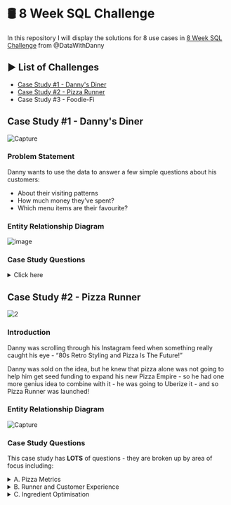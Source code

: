 # :oil_drum: 8 Week SQL Challenge
In this repository I will display the solutions for 8 use cases in [8 Week SQL Challenge](https://8weeksqlchallenge.com/) from @DataWithDanny

## :arrow_forward: List of Challenges
- [Case Study #1 - Danny's Diner](#case-study-1---dannys-diner)
- [Case Study #2 - Pizza Runner](#case-study-2---pizza-runner)
- Case Study #3 - Foodie-Fi
## Case Study #1 - Danny's Diner
![Capture](https://user-images.githubusercontent.com/105167291/230071791-2aef7e3b-095e-4a11-a628-ad1188a868ad.PNG)
### Problem Statement
Danny wants to use the data to answer a few simple questions about his customers:
- About their visiting patterns
- How much money they’ve spent?
- Which menu items are their favourite?
### Entity Relationship Diagram
![image](https://user-images.githubusercontent.com/105167291/230072841-434767eb-10ad-439d-a9b0-7f9cdae5fefb.png)
### Case Study Questions
<details>
  <summary>Click here</summary>
  
  1. What is the total amount each customer spent at the restaurant?
  2.  How many days has each customer visited the restaurant?
  3.  What was the first item from the menu purchased by each customer?
  4.  What is the most purchased item on the menu and how many times was it purchased by all customers?
  5.  Which item was the most popular for each customer?
  6.  Which item was purchased first by the customer after they became a member?
  7.  Which item was purchased just before the customer became a member?
  8.  What is the total items and amount spent for each member before they became a member?
  9.  If each $1 spent equates to 10 points and sushi has a 2x points multiplier - how many points would each customer have?
  10.  In the first week after a customer joins the program (including their join date) they earn 2x points on all items, not just sushi - how many points do customer
        A and B have at the end of January?
  ##### Bonus Questions
  1. Join the tables and create a new column to find out if a customer is a member, and during what time the customer became a member.
  2. Danny also requires further information about the ranking of customer products, but he purposely does not need the ranking for non-member purchases so he expects      null ranking values for the records when customers are not yet part of the loyalty program
  
</details>

## Case Study #2 - Pizza Runner
![2](https://user-images.githubusercontent.com/105167291/230781392-def52ec2-35b5-482d-b4bd-1cbd745e6fbc.png)

### Introduction
Danny was scrolling through his Instagram feed when something really caught his eye - “80s Retro Styling and Pizza Is The Future!”

Danny was sold on the idea, but he knew that pizza alone was not going to help him get seed funding to expand his new Pizza Empire - so he had one more genius idea to combine with it - he was going to Uberize it - and so Pizza Runner was launched!

### Entity Relationship Diagram
![Capture](https://user-images.githubusercontent.com/105167291/230781641-e3f42a47-d8de-4e6d-a642-83eddc64882f.PNG)

### Case Study Questions
This case study has **LOTS** of questions - they are broken up by area of focus including:

<details>
  <summary>A. Pizza Metrics</summary>
  
  1. How many pizzas were ordered?
  2. How many unique customer orders were made?
  3. How many successful orders were delivered by each runner?
  4. How many of each type of pizza was delivered?
  5. How many Vegetarian and Meatlovers were ordered by each customer?
  6. What was the maximum number of pizzas delivered in a single order?
  7. For each customer, how many delivered pizzas had at least 1 change and how many had no changes?
  8. How many pizzas were delivered that had both exclusions and extras?
  9. What was the total volume of pizzas ordered for each hour of the day?
  10. What was the volume of orders for each day of the week?

</details>

<details>
  <summary>B. Runner and Customer Experience</summary>
  
1. How many runners signed up for each 1 week period? (i.e. week starts 2021-01-01)
2. What was the average time in minutes it took for each runner to arrive at the Pizza Runner HQ to pickup the order?
3. Is there any relationship between the number of pizzas and how long the order takes to prepare?
4. What was the average distance travelled for each customer?
5. What was the difference between the longest and shortest delivery times for all orders?
6. What was the average speed for each runner for each delivery and do you notice any trend for these values?
7. What is the successful delivery percentage for each runner?

</details>

<details>
  <summary>C. Ingredient Optimisation</summary>

1. What are the standard ingredients for each pizza?
2. What was the most commonly added extra?
3. What was the most common exclusion?
4. Generate an order item for each record in the customers_orders table in the format of one of the following:
   - Meat Lovers
   - Meat Lovers - Exclude Beef
   - Meat Lovers - Extra Bacon
   - Meat Lovers - Exclude Cheese, Bacon - Extra Mushroom, Peppers
5.  Generate an alphabetically ordered comma separated ingredient list for each pizza order from the customer_orders table and add a 2x in front of any relevant ingredients
6.  What is the total quantity of each ingredient used in all delivered pizzas sorted by most frequent first?
</details>






